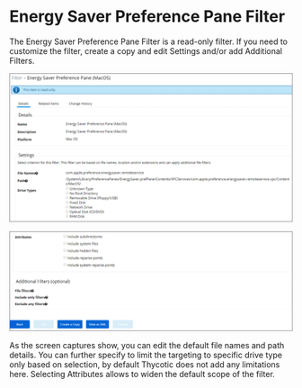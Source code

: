 [title]: # (Energy Saver)
[tags]: # (filters)
[priority]: # (5)
# Energy Saver Preference Pane Filter

The Energy Saver Preference Pane Filter is a read-only filter. If you need to customize the filter, create a copy and edit Settings and/or add Additional Filters.

![Energy Saver Preference Pane filter](images/eng-saver-1.png "Energy Saver Preference Pane description")

![Energy Saver Preference Pane filter](images/bottom.png "Filter settings and additional filter parameters")

As the screen captures show, you can edit the default file names and path details. You can further specify to limit the targeting to specific drive type only based on selection, by default Thycotic does not add any limitations here. Selecting Attributes allows to widen the default scope of the filter.
